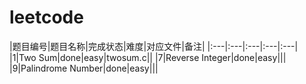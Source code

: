 # leetcode
|题目编号|题目名称|完成状态|难度|对应文件|备注|
|:---|:---|:---|:---|:---|
|1|Two Sum|done|easy|twosum.c||
|7|Reverse Integer|done|easy|||
|9|Palindrome Number|done|easy|||
